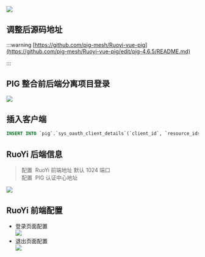![](https://cdn.nlark.com/yuque/0/2023/png/283679/1689225998534-54174374-b99e-4b7c-9f1a-457e2dc3c167.png)

## 调整后源码地址
:::warning
[https://github.com/pig-mesh/Ruoyi-vue-pig](https://github.com/pig-mesh/Ruoyi-vue-pig/edit/pig-4.6.5/README.md)

:::

## PIG 整合前后端分离项目登录


![](https://minio.pigx.vip/alei/2023/01/66d6c4525e9b90a2afbd0e4b8cd41ece.png)



## 插入客户端


```sql
INSERT INTO `pig`.`sys_oauth_client_details`(`client_id`, `resource_ids`, `client_secret`, `scope`, `authorized_grant_types`, `web_server_redirect_uri`, `authorities`, `access_token_validity`, `refresh_token_validity`, `additional_information`, `autoapprove`, `create_time`, `update_time`, `create_by`, `update_by`) VALUES ('ruoyi', '', 'ruoyi', 'server', 'authorization_code', '', '', 17800000, 17800000, '', 'false', '2023-01-17 10:37:32', '2023-01-17 10:37:32', 'admin', 'admin');
```



## RuoYi 后端信息


> 配置  RuoYi 前端地址 默认 1024 端口  
配置  PIG 认证中心地址
>



![](https://minio.pigx.vip/alei/2023/01/222f680ce489d1d3545df1f191b69135.png)



## RuoYi 前端配置


+  登录页面配置  
![](https://minio.pigx.vip/alei/2023/01/1368a6395176e47a3b9b4548da6bdd5e.png) 
+  退出页面配置  
![](https://minio.pigx.vip/alei/2023/01/54344adec7f766fa419e360da682526a.png) 

